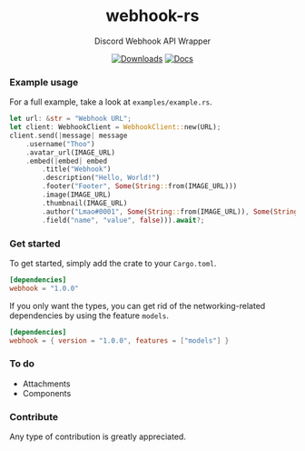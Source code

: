 <div align="center">

# webhook-rs

Discord Webhook API Wrapper

[![Downloads](https://img.shields.io/crates/d/webhook)](https://github.com/thoo0224/webhook-rs/releases/latest) [![Docs](https://img.shields.io/badge/docs-online-5023dd.svg?style=flat-square)](https://docs.rs/webhook/latest/webhook/)
</div>

### Example usage
For a full example, take a look at `examples/example.rs`.
```rust
let url: &str = "Webhook URL";
let client: WebhookClient = WebhookClient::new(URL);
client.send(|message| message
    .username("Thoo")
    .avatar_url(IMAGE_URL)
    .embed(|embed| embed
        .title("Webhook")
        .description("Hello, World!")
        .footer("Footer", Some(String::from(IMAGE_URL)))
        .image(IMAGE_URL)
        .thumbnail(IMAGE_URL)
        .author("Lmao#0001", Some(String::from(IMAGE_URL)), Some(String::from(IMAGE_URL)))
        .field("name", "value", false))).await?;
```

### Get started
To get started, simply add the crate to your `Cargo.toml`.

```toml
[dependencies]
webhook = "1.0.0"
```

If you only want the types, you can get rid of the networking-related
dependencies by using the feature `models`.

```toml
[dependencies]
webhook = { version = "1.0.0", features = ["models"] }
```

### To do
- Attachments
- Components

### Contribute
Any type of contribution is greatly appreciated.
